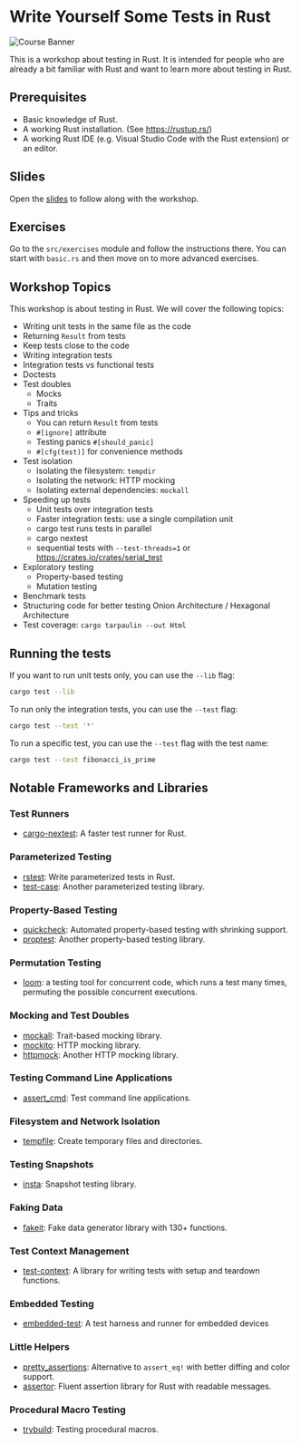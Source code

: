 # Write Yourself Some Tests in Rust

![Course Banner](/assets/banner.png)

This is a workshop about testing in Rust. It is intended for people who are already a bit familiar with Rust and want to learn more about testing in Rust.

## Prerequisites

- Basic knowledge of Rust.
- A working Rust installation. (See https://rustup.rs/)
- A working Rust IDE (e.g. Visual Studio Code with the Rust extension)
  or an editor.

## Slides

Open the [slides](/slides.pdf) to follow along with the workshop.

## Exercises

Go to the `src/exercises` module and follow the instructions there.
You can start with `basic.rs` and then move on to more advanced exercises.

## Workshop Topics

This workshop is about testing in Rust. We will cover the following topics:

- Writing unit tests in the same file as the code
- Returning `Result` from tests
- Keep tests close to the code
- Writing integration tests
- Integration tests vs functional tests
- Doctests
- Test doubles
  - Mocks
  - Traits
- Tips and tricks
  - You can return `Result` from tests
  - `#[ignore]` attribute
  - Testing panics `#[should_panic]`
  - `#[cfg(test)]` for convenience methods
- Test isolation
  - Isolating the filesystem: `tempdir`
  - Isolating the network: HTTP mocking
  - Isolating external dependencies: `mockall`
- Speeding up tests
  - Unit tests over integration tests
  - Faster integration tests: use a single compilation unit
  - cargo test runs tests in parallel
  - cargo nextest
  - sequential tests with `--test-threads=1` or 
    https://crates.io/crates/serial_test
- Exploratory testing
  - Property-based testing
  - Mutation testing
- Benchmark tests
- Structuring code for better testing
  Onion Architecture / Hexagonal Architecture
- Test coverage: `cargo tarpaulin --out Html`

## Running the tests

If you want to run unit tests only, you can use the `--lib` flag:

```sh
cargo test --lib
```

To run only the integration tests, you can use the `--test` flag:

```sh
cargo test --test '*'
```

To run a specific test, you can use the `--test` flag with the test name:

```sh
cargo test --test fibonacci_is_prime
```

## Notable Frameworks and Libraries

### Test Runners

- [cargo-nextest](https://nexte.st/): A faster test runner for Rust.

### Parameterized Testing

- [rstest](https://github.com/la10736/rstest): Write parameterized tests in Rust.
- [test-case](https://github.com/frondeus/test-case): Another parameterized testing library.

### Property-Based Testing

- [quickcheck](https://github.com/BurntSushi/quickcheck): Automated property-based testing with shrinking support.
- [proptest](https://github.com/proptest-rs/proptest): Another property-based testing library.

### Permutation Testing

- [loom](https://crates.io/crates/loom): a testing tool for concurrent code, which runs a test many times, permuting the possible concurrent executions.

### Mocking and Test Doubles

- [mockall](https://github.com/asomers/mockall): Trait-based mocking library.
- [mockito](https://github.com/lipanski/mockito): HTTP mocking library.
- [httpmock](https://github.com/alexliesenfeld/httpmock): Another HTTP mocking library.

### Testing Command Line Applications

- [assert_cmd](https://github.com/assert-rs/assert_cmd): Test command line applications.

### Filesystem and Network Isolation

- [tempfile](https://github.com/Stebalien/tempfile): Create temporary files and directories.

### Testing Snapshots

- [insta](https://github.com/mitsuhiko/insta?tab=readme-ov-file): Snapshot testing library.

### Faking Data

- [fakeit](https://crates.io/crates/fakeit): Fake data generator library with 130+ functions.

### Test Context Management

- [test-context](https://crates.io/crates/test-context): A library for writing tests with setup and teardown functions.

### Embedded Testing

- [embedded-test](https://github.com/probe-rs/embedded-test): A test harness and runner for embedded devices 


### Little Helpers

- [pretty_assertions](https://github.com/rust-pretty-assertions/rust-pretty-assertions): Alternative to `assert_eq!` with better diffing and color support.
- [assertor](https://github.com/google/assertor): Fluent assertion library for Rust with readable messages.

### Procedural Macro Testing

- [trybuild](https://crates.io/crates/trybuild): Testing procedural macros.
